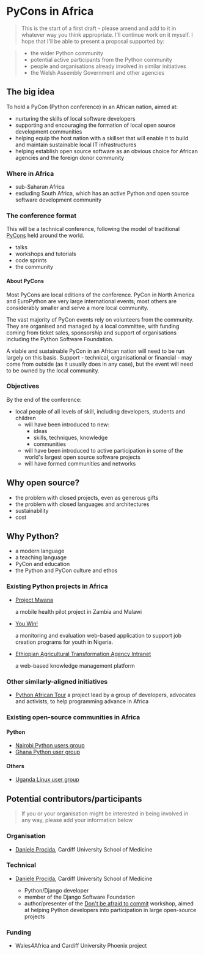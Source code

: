 # PyCons in Africa

> This is the start of a first draft - please amend and add to it in whatever way you think appropriate. I'll continue work on it myself. I hope that I'll be able to present a proposal supported by:

>   * the wider Python community
>   * potential active participants from the Python community
>   * people and organisations already involved in similar initiatives
>   * the Welsh Assembly Government and other agencies


## The big idea

To hold a PyCon (Python conference) in an African nation, aimed at:

* nurturing the skills of local software developers
* supporting and encouraging the formation of local open source development communities
* helping equip the host nation with a skillset that will enable it to build and maintain sustainable local IT infrastructures
* helping establish open source software as an obvious choice for African agencies and the foreign donor community

### Where in Africa

* sub-Saharan Africa
* excluding South Africa, which has an active Python and open source software development community

### The conference format

This will be a technical conference, following the model of traditional [PyCons](http://www.pycon.org/) held around the world.

* talks
* workshops and tutorials
* code sprints
* the community

#### About PyCons

Most PyCons are local editions of the conference. PyCon in North America and EuroPython are very large international events; most others are considerably smaller and serve a more local community.

The vast majority of PyCon events rely on volunteers from the community. They are organised and managed by a local committee, with funding coming from ticket sales, sponsorship and support of organisations including the Python Software Foundation.

A viable and sustainable PyCon in an African nation will need to be run largely on this basis. Support - technical, organisational or financial - may come from outside (as it usually does in any case), but the event will need to be owned by the local community.

### Objectives

By the end of the conference:

* local people of all levels of skill, including developers, students and children
    * will have been introduced to new:
        * ideas
        * skills, techniques, knowledge
        * communities
    * will have been introduced to active participation in some of the world's largest open source software projects
    * will have formed communities and networks

## Why open source?

* the problem with closed projects, even as generous gifts
* the problem with closed languages and architectures
* sustainability
* cost

## Why Python?

* a modern language
* a teaching language
* PyCon and education
* the Python and PyCon culture and ethos

### Existing Python projects in Africa

* [Project Mwana](http://www.caktusgroup.com/case-study/project-mwana/)

    a mobile health pilot project in Zambia and Malawi

* [You Win!](http://www.aptivate.org/work/projects/youwin/)

    a monitoring and evaluation web-based application to support job creation
    programs for youth in Nigeria.

* [Ethiopian Agricultural Transformation Agency Intranet](http://www.aptivate.org/en/work/projects/ata-intranet/)

    a web-based knowledge management platform

### Other similarly-aligned initiatives

* [Python African Tour](http://www.pythonafricantour.com)
    a project lead by a group of developers, advocates and activists, to help
    programming advance in Africa

### Existing open-source communities in Africa

#### Python

* [Nairobi Python users group](https://groups.google.com/forum/#!forum/naipug)
* [Ghana Python user group](http://www.meetup.com/Ghanas-Python-User-Group/)

#### Others

* [Uganda Linux user group](http://www.linux.or.ug)

## Potential contributors/participants

> If you or your organisation might be interested in being involved in any way, please add your information below

### Organisation

* [Daniele Procida](http://medicine.cardiff.ac.uk/person/mr-daniele-marco-procida/), Cardiff University School of Medicine

### Technical

* [Daniele Procida](http://medicine.cardiff.ac.uk/person/mr-daniele-marco-procida/), Cardiff University School of Medicine

    *   Python/Django developer
    *   member of the Django Software Foundation
    *   author/presenter of the [Don't be afraid to commit](http://dont-be-afraid-to-commit.readthedocs.org/en/latest/) workshop, aimed at helping Python developers into participation in large open-source projects

### Funding

* Wales4Africa and Cardiff University Phoenix project
